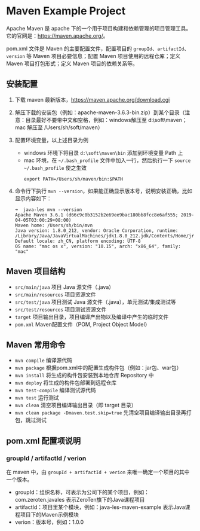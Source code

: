 # Maven Example Project

Apache Maven 是 apache 下的一个用于项目构建和依赖管理的项目管理工具。它的官网是：<https://maven.apache.org/>。

pom.xml 文件是 Maven 的主要配置文件，配置项目的 `groupId`、`artifactId`、`version` 等 Maven 项目必要信息；配置 Maven 项目使用的远程仓库；定义 Maven 项目打包形式；定义 Maven 项目的依赖关系等。

## 安装配置

1. 下载 maven 最新版本，<https://maven.apache.org/download.cgi>
2. 解压下载的安装包（例如：apache-maven-3.6.3-bin.zip）到某个目录（注意：目录最好不要带中文和空格，例如：windows解压至 d:\soft\maven；mac 解压至 /Users/sh/soft/maven）
3. 配置环境变量，以上述目录为例
    - windows 环境下将目录 `d:\soft\maven\bin` 添加到环境变量 Path 上
    - mac 环境，在 `~/.bash_profile` 文件中加入一行，然后执行一下 `source ~/.bash_profile` 使之生效
        ```
        export PATH=/Users/sh/maven/bin:$PATH
        ```
4. 命令行下执行 `mvn --version`，如果能正确显示版本号，说明安装正确，比如显示内容如下：

    ```
    ➜  java-les mvn --version
    Apache Maven 3.6.1 (d66c9c0b3152b2e69ee9bac180bb8fcc8e6af555; 2019-04-05T03:00:29+08:00)
    Maven home: /Users/sh/bin/mvn
    Java version: 1.8.0_212, vendor: Oracle Corporation, runtime: /Library/Java/JavaVirtualMachines/jdk1.8.0_212.jdk/Contents/Home/jre
    Default locale: zh_CN, platform encoding: UTF-8
    OS name: "mac os x", version: "10.15", arch: "x86_64", family: "mac"
    ```

## Maven 项目结构

- `src/main/java` 项目 Java 源文件（.java）
- `src/main/resources` 项目资源文件
- `src/test/java` 项目测试 Java 源文件（.java），单元测试/集成测试等
- `src/test/resources` 项目测试资源文件
- `target` 项目输出目录，项目编译产出物以及编译中产生的临时文件
- `pom.xml` Maven配置文件（POM, Project Object Model）

## Maven 常用命令

- `mvn compile` 编译源代码
- `mvn package` 根据pom.xml中的配置生成构件包（例如：jar包、war包）
- `mvn install` 将生成的构件包安装到本地仓库 Repository 中
- `mvn deploy` 将生成的构件包部署到远程仓库
- `mvn test-compile` 编译测试源代码
- `mvn test` 运行测试
- `mvn clean` 清空项目编译输出目录（即 target 目录）
- `mvn clean package -Dmaven.test.skip=true` 先清空项目编译输出目录再打包，跳过测试

## pom.xml 配置项说明

### groupId / artifactId / verion

在 maven 中，由 `groupId + artifactId + verion` 来唯一确定一个项目的其中一个版本。

- groupId：组织名称，可表示为公司下的某个项目，例如：com.zeroten.javales 表示ZeroTen旗下的Java课程项目
- artifactId：项目里某个模块，例如：java-les-maven-example 表示Java课程项目下的Maven示例模块
- verion：版本号，例如：1.0.0
